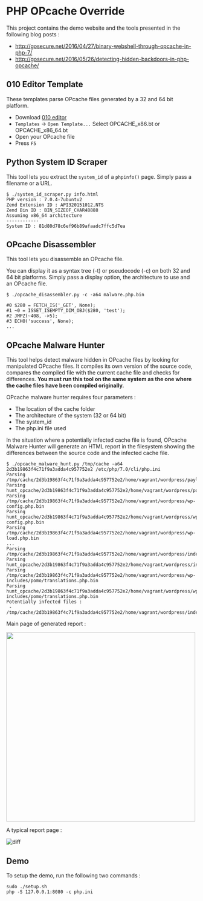 # PHP OPcache Override

This project contains the demo website and the tools presented in the following blog posts :

 - http://gosecure.net/2016/04/27/binary-webshell-through-opcache-in-php-7/
 - http://gosecure.net/2016/05/26/detecting-hidden-backdoors-in-php-opcache/

## 010 Editor Template

These templates parse OPcache files generated by a 32 and 64 bit platform.

 - Download [010 editor](http://www.sweetscape.com/010editor/)
 - `Templates` -> `Open Template...` Select OPCACHE_x86.bt or OPCACHE_x86_64.bt
 - Open your OPcache file
 - Press `F5`

## Python System ID Scraper

This tool lets you extract the `system_id` of a `phpinfo()` page.
Simply pass a filename or a URL.

    $ ./system_id_scraper.py info.html
    PHP version : 7.0.4-7ubuntu2
    Zend Extension ID : API320151012,NTS
    Zend Bin ID : BIN_SIZEOF_CHAR48888
    Assuming x86_64 architecture
    ------------
    System ID : 81d80d78c6ef96b89afaadc7ffc5d7ea

## OPcache Disassembler
This tool lets you disassemble an OPcache file.

You can display it as a syntax tree (-t) or pseudocode (-c) on both 32 and 64 bit platforms.
Simply pass a display option, the architecture to use and an OPcache file.

    $ ./opcache_disassembler.py -c -a64 malware.php.bin

    #0 $280 = FETCH_IS('_GET', None);
    #1 ~0 = ISSET_ISEMPTY_DIM_OBJ($280, 'test');
    #2 JMPZ(~408, ->5);
    #3 ECHO('success', None);
    ...


## OPcache Malware Hunter
This tool helps detect malware hidden in OPcache files by looking for manipulated OPcache files. It compiles its own version of the source code, compares the compiled file
with the current cache file and checks for differences. **You must run this tool on the same system as the one where the cache files
have been compiled originally.**

OPcache malware hunter requires four parameters :
  - The location of the cache folder
  - The architecture of the system (32 or 64 bit) 
  - The system_id
  - The php.ini file used

  In the situation where a potentially infected cache file is found, OPcache Malware Hunter will generate an HTML report
  in the filesystem showing the differences between the source code and the infected cache file.
 

 ```
 $ ./opcache_malware_hunt.py /tmp/cache -a64 2d3b19863f4c71f9a3adda4c957752e2 /etc/php/7.0/cli/php.ini
 Parsing /tmp/cache/2d3b19863f4c71f9a3adda4c957752e2/home/vagrant/wordpress/payload.php.bin
 Parsing hunt_opcache/2d3b19863f4c71f9a3adda4c957752e2/home/vagrant/wordpress/payload.php.bin
 Parsing /tmp/cache/2d3b19863f4c71f9a3adda4c957752e2/home/vagrant/wordpress/wp-config.php.bin
 Parsing hunt_opcache/2d3b19863f4c71f9a3adda4c957752e2/home/vagrant/wordpress/wp-config.php.bin
 Parsing /tmp/cache/2d3b19863f4c71f9a3adda4c957752e2/home/vagrant/wordpress/wp-load.php.bin
 ...
 Parsing /tmp/cache/2d3b19863f4c71f9a3adda4c957752e2/home/vagrant/wordpress/index.php.bin
 Parsing hunt_opcache/2d3b19863f4c71f9a3adda4c957752e2/home/vagrant/wordpress/index.php.bin
 Parsing /tmp/cache/2d3b19863f4c71f9a3adda4c957752e2/home/vagrant/wordpress/wp-includes/pomo/translations.php.bin
 Parsing hunt_opcache/2d3b19863f4c71f9a3adda4c957752e2/home/vagrant/wordpress/wp-includes/pomo/translations.php.bin
 Potentially infected files :
  - /tmp/cache/2d3b19863f4c71f9a3adda4c957752e2/home/vagrant/wordpress/index.php.bin
 ```

Main page of generated report : 

<img src="https://raw.githubusercontent.com/GoSecure/php7-opcache-override/master/static/index.png" width="500px">

A typical report page : 

![diff](https://raw.githubusercontent.com/GoSecure/php7-opcache-override/master/static/diff.png)

## Demo
To setup the demo, run the following two commands :

    sudo ./setup.sh
    php -S 127.0.0.1:8080 -c php.ini

